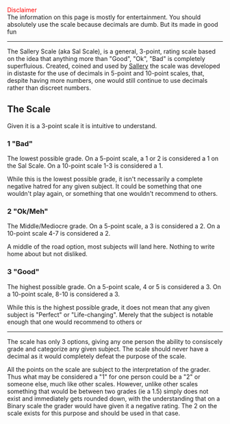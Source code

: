 <font color="red">Disclaimer</font>  
The information on this page is mostly for entertainment. You should absolutely use the scale because decimals are dumb. But its made in good fun

---


The Sallery Scale (aka Sal Scale), is a general, 3-point, rating scale based on the idea that anything more than "Good", "Ok", "Bad" is completely superfluious. Created, coined and used by [Sallery](https://twitch.tv/sallery) the scale was developed in distaste for the use of decimals in 5-point and 10-point scales, that, despite having more numbers, one would still continue to use decimals rather than discreet numbers.

## The Scale
Given it is a 3-point scale it is intuitive to understand.

### 1 "Bad"
The lowest possible grade. On a 5-point scale, a 1 or 2 is considered a 1 on the Sal Scale. On a 10-point scale 1-3 is considered a 1.

While this is the lowest possible grade, it isn't necessarily a complete negative hatred for any given subject. It could be something that one wouldn't play again, or something that one wouldn't recommend to others.

### 2 "Ok/Meh"
The Middle/Mediocre grade. On a 5-point scale, a 3 is considered a 2. On a 10-point scale 4-7 is considered a 2.

A middle of the road option, most subjects will land here. Nothing to write home about but not disliked.

### 3 "Good"
The highest possible grade. On a 5-point scale, 4 or 5 is considered a 3. On a 10-point scale, 8-10 is considered a 3.

While this is the highest possible grade, it does not mean that any given subject is "Perfect" or "Life-changing". Merely that the subject is notable enough that one would recommend to others or 

---
The scale has only 3 options, giving any one person the ability to consiscely grade and categorize any given subject. The scale should never have a decimal as it would completely defeat the purpose of the scale.

All the points on the scale are subject to the interpretation of the grader. Thus what may be considered a "1" for one person could be a "2" or someone else, much like other scales. However, unlike other scales something that would be between two grades (ie a 1.5) simply does not exist and immediately gets rounded down, with the understanding that on a Binary scale the grader would have given it a negative rating. The 2 on the scale exists for this purpose and should be used in that case.